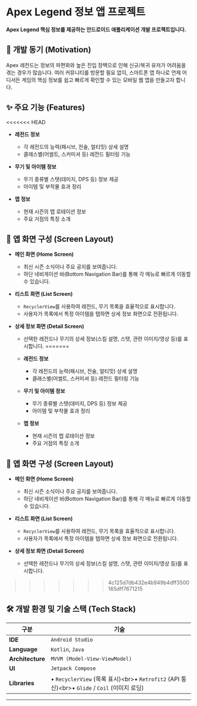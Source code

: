 # Apex Legend 정보 앱 프로젝트

**Apex Legend 핵심 정보를 제공하는 안드로이드 애플리케이션 개발 프로젝트입니다.**

## 📌 개발 동기 (Motivation)

Apex 레전드는 정보의 파편화와 높은 진입 장벽으로 인해 신규/복귀 유저가 어려움을 겪는 경우가 많습니다. 여러 커뮤니티를 방문할 필요 없이, 스마트폰 앱 하나로 언제 어디서든 게임의 핵심 정보를 쉽고 빠르게 확인할 수 있는 모바일 웹 앱을 만들고자 합니다.

## ✨ 주요 기능 (Features)

<<<<<<< HEAD
* **레전드 정보**

    * 각 레전드의 능력(패시브, 전술, 얼티밋) 상세 설명
    * 클래스별(어썰트, 스커미셔 등) 레전드 필터링 기능

* **무기 및 아이템 정보**

    * 무기 종류별 스탯(데미지, DPS 등) 정보 제공
    * 아이템 및 부착물 효과 정리

* **맵 정보**

    * 현재 시즌의 맵 로테이션 정보
    * 주요 거점의 특징 소개

## 📱 앱 화면 구성 (Screen Layout)

* **메인 화면 (Home Screen)**

    * 최신 시즌 소식이나 주요 공지를 보여줍니다.
    * 하단 네비게이션 바(Bottom Navigation Bar)를 통해 각 메뉴로 빠르게 이동할 수 있습니다.

* **리스트 화면 (List Screen)**

    * `RecyclerView`를 사용하여 레전드, 무기 목록을 효율적으로 표시합니다.
    * 사용자가 목록에서 특정 아이템을 탭하면 상세 정보 화면으로 전환됩니다.

* **상세 정보 화면 (Detail Screen)**

    * 선택한 레전드나 무기의 상세 정보(스킬 설명, 스탯, 관련 이미지/영상 등)를 표시합니다.
=======
  * **레전드 정보**

      * 각 레전드의 능력(패시브, 전술, 얼티밋) 상세 설명
      * 클래스별(어썰트, 스커미셔 등) 레전드 필터링 기능

  * **무기 및 아이템 정보**

      * 무기 종류별 스탯(데미지, DPS 등) 정보 제공
      * 아이템 및 부착물 효과 정리

  * **맵 정보**

      * 현재 시즌의 맵 로테이션 정보
      * 주요 거점의 특징 소개

## 📱 앱 화면 구성 (Screen Layout)

  * **메인 화면 (Home Screen)**

      * 최신 시즌 소식이나 주요 공지를 보여줍니다.
      * 하단 네비게이션 바(Bottom Navigation Bar)를 통해 각 메뉴로 빠르게 이동할 수 있습니다.

  * **리스트 화면 (List Screen)**

      * `RecyclerView`를 사용하여 레전드, 무기 목록을 효율적으로 표시합니다.
      * 사용자가 목록에서 특정 아이템을 탭하면 상세 정보 화면으로 전환됩니다.

  * **상세 정보 화면 (Detail Screen)**

      * 선택한 레전드나 무기의 상세 정보(스킬 설명, 스탯, 관련 이미지/영상 등)를 표시합니다.
>>>>>>> 4c125d7db432e4b949b4dff3500165dff7671215

## 🛠️ 개발 환경 및 기술 스택 (Tech Stack)

| 구분 | 기술 |
|---|---|
| **IDE** | `Android Studio` |
| **Language** | `Kotlin`, `Java` |
| **Architecture** | `MVVM (Model-View-ViewModel)` |
| **UI** | `Jetpack Compose` |
| **Libraries** | • `RecyclerView` (목록 표시)\<br\>• `Retrofit2` (API 통신)\<br\>• `Glide` / `Coil` (이미지 로딩) |

-----
